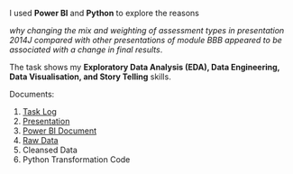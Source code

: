 I used **Power BI** and **Python** to explore the reasons 

*why changing the mix and weighting of assessment types in presentation 2014J compared with other presentations of module BBB appeared to be associated with a change in final results*. 

The task shows my **Exploratory Data Analysis (EDA), Data Engineering, Data Visualisation, and Story Telling** skills.

Documents:
1. [Task Log](https://github.com/xiangivyli/Data-Science-Porfolio/blob/main/Education-Focused%20Analysis%20(Power%20BI%20and%20Python)/OULAD_BBB_Work_Log_Xiang_Li.xlsx)
2. [Presentation](https://github.com/xiangivyli/Data-Science-Porfolio/blob/main/Education-Focused%20Analysis%20(Power%20BI%20and%20Python)/OULAD_BBB_2014J_Result_Xiang_Li.pptx)
3. [Power BI Document](https://github.com/xiangivyli/Data-Science-Porfolio/blob/main/Education-Focused%20Analysis%20(Power%20BI%20and%20Python)/OULAD_BBB_2014J_Xiang_Li.pbix)
4. [Raw Data](https://github.com/xiangivyli/Data-Science-Porfolio/tree/main/Education-Focused%20Analysis%20(Power%20BI%20and%20Python)/OULAD_raw)
5. Cleansed Data
6. Python Transformation Code
